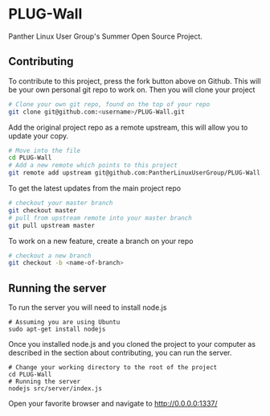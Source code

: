 PLUG-Wall
=========

Panther Linux User Group's Summer Open Source Project. 

Contributing
------------
To contribute to this project, press the fork button above on Github. This will be your own personal git repo to work on. 
Then you will clone your project
```bash
# Clone your own git repo, found on the top of your repo
git clone git@github.com:<username>/PLUG-Wall.git
```
Add the original project repo as a remote upstream, this will allow you to update your copy.
```bash
# Move into the file
cd PLUG-Wall
# Add a new remote which points to this project
git remote add upstream git@github.com:PantherLinuxUserGroup/PLUG-Wall.git
```
To get the latest updates from the main project repo
```bash
# checkout your master branch
git checkout master
# pull from upstream remote into your master branch
git pull upstream master
```
To work on a new feature, create a branch on your repo
```bash
# checkout a new branch
git checkout -b <name-of-branch>
```

Running the server
------------------
To run the server you will need to install node.js
```
# Assuming you are using Ubuntu
sudo apt-get install nodejs
```
Once you installed node.js and you cloned the project to your computer as described in the section about contributing,
you can run the server.
```
# Change your working directory to the root of the project
cd PLUG-Wall
# Running the server
nodejs src/server/index.js
```
Open your favorite browser and navigate to http://0.0.0.0:1337/
